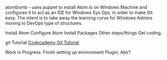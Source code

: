 atombomb - uses puppet to install Atom.io on Windows Machine and configures it to act as an IDE for Windows Sys Ops, in order to make Git easy.  The intent is to take away the learning curve for Windows Admins moving to DevOps type of structures.

Install Atom
Configure Atom
Install Packages
Other steps/things
Get coding.

git Tutorial
[Codecademy Git Tutorial](https://www.codecademy.com/learn/learn-git)

Work in Progress:
Finish setting up environment
Plugin, Abir?
